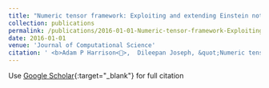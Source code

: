 ```yaml
---
title: "Numeric tensor framework: Exploiting and extending Einstein notation"
collection: publications
permalink: /publications/2016-01-01-Numeric-tensor-framework-Exploiting-and-extending-Einstein-notation
date: 2016-01-01
venue: 'Journal of Computational Science'
citation: ' <b>Adam P Harrison<>,  Dileepan Joseph, &quot;Numeric tensor framework: Exploiting and extending Einstein notation.&quot; Journal of Computational Science, 2016.'
---
```

Use [Google Scholar](https://scholar.google.com/scholar?q=Numeric+tensor+framework:+Exploiting+and+extending+Einstein+notation){:target="_blank"} for full citation
